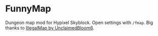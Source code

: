 # FunnyMap

Dungeon map mod for Hypixel Skyblock. Open settings with `/fmap`. Big thanks
to [IllegalMap by UnclaimedBloom6](https://github.com/UnclaimedBloom6/IllegalMap).
